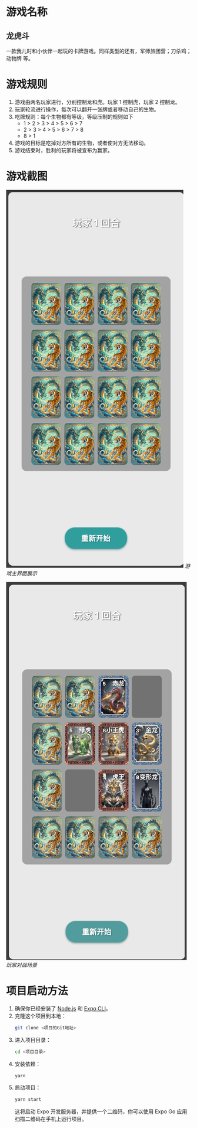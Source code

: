 # 游戏名称

## 龙虎斗

一款我儿时和小伙伴一起玩的卡牌游戏。同样类型的还有，军师旅团营；刀杀鸡；动物牌 等。

# 游戏规则

1. 游戏由两名玩家进行，分别控制龙和虎。玩家 1 控制虎，玩家 2 控制龙。
2. 玩家轮流进行操作，每次可以翻开一张牌或者移动自己的生物。
3. 吃牌规则：每个生物都有等级，等级压制的规则如下 
   - 1 > 2 > 3 > 4 > 5 > 6 > 7
   - 2 > 3 > 4 > 5 > 6 > 7 > 8
   - 8 > 1
4. 游戏的目标是吃掉对方所有的生物，或者使对方无法移动。
5. 游戏结束时，胜利的玩家将被宣布为赢家。

# 游戏截图

![游戏主界面](./assets/images/readme/main-screen.png)
*游戏主界面展示*

![对战场景](./assets/images/readme/battle-screen.png)
*玩家对战场景*


# 项目启动方法

1. 确保你已经安装了 [Node.js](https://nodejs.org/) 和 [Expo CLI](https://docs.expo.dev/get-started/installation/)。
2. 克隆这个项目到本地：
   ```bash
   git clone <项目的Git地址>
   ```
3. 进入项目目录：
   ```bash
   cd <项目目录>
   ```
4. 安装依赖：
   ```bash
   yarn
   ```
5. 启动项目：
   ```bash
   yarn start
   ```
   这将启动 Expo 开发服务器，并提供一个二维码，你可以使用 Expo Go 应用扫描二维码在手机上运行项目。

